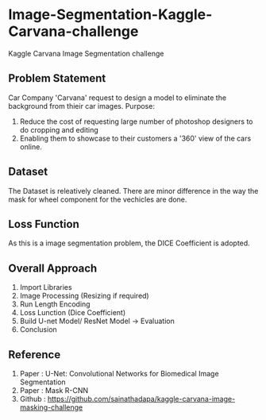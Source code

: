 # Image-Segmentation-Kaggle-Carvana-challenge
Kaggle Carvana Image Segmentation challenge

## Problem Statement
Car Company 'Carvana' request to design a model to eliminate the background from thieir car images. 
Purpose:
1. Reduce the cost of requesting large number of photoshop designers to do cropping and editing 
2. Enabling them to showcase to their customers a '360' view of the cars online.

## Dataset
The Dataset is releatively cleaned. There are minor difference in the way the mask for wheel component for the vechicles are done.

## Loss Function 
As this is a image segmentation problem, the DICE Coefficient is adopted.

## Overall Approach
1. Import Libraries
2. Image Processing (Resizing if required)
3. Run Length Encoding 
3. Loss Lunction (Dice Coefficient)
4. Build U-net Model/ ResNet Model -> Evaluation
5. Conclusion

## Reference
1. Paper  : U-Net: Convolutional Networks for Biomedical Image Segmentation
2. Paper  : Mask R-CNN
3. Github : https://github.com/sainathadapa/kaggle-carvana-image-masking-challenge
